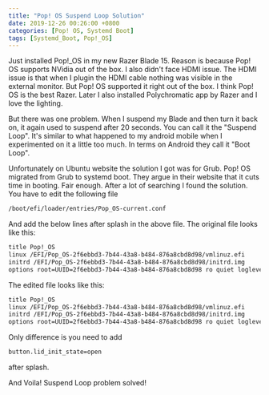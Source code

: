 ```yaml
---
title: "Pop! OS Suspend Loop Solution"
date: 2019-12-26 00:26:00 +0800
categories: [Pop! OS, Systemd Boot]
tags: [Systemd_Boot, Pop!_OS]
---
```

Just installed Pop!_OS in my new Razer Blade 15. Reason is because Pop! OS  supports NVidia
out of the box. I also didn't face HDMI issue. The HDMI issue is that when I plugin the HDMI cable
nothing was visible in the external monitor. But Pop! OS supported it right out of the box. I think
Pop! OS is the best Razer. Later I also installed Polychromatic app by Razer and I love the lighting.


But there was one problem. When I suspend my Blade and then turn it back on, it again used to suspend after
20 seconds. You can call it the "Suspend Loop". It's similar to what happened to my android mobile when I experimented on it a little too much. In terms on Android they call it "Boot Loop".

Unfortunately on Ubuntu website the solution I got was for Grub. Pop! OS migrated from Grub to systemd boot. They argue in their website that it cuts time in booting. Fair enough. After a lot of searching
I found the solution. You have to edit the following file

```bash
/boot/efi/loader/entries/Pop_OS-current.conf
```

And add the below lines after splash in the above file. The original file looks like this:
```bash
title Pop!_OS
linux /EFI/Pop_OS-2f6ebbd3-7b44-43a8-b484-876a8cbd8d98/vmlinuz.efi
initrd /EFI/Pop_OS-2f6ebbd3-7b44-43a8-b484-876a8cbd8d98/initrd.img
options root=UUID=2f6ebbd3-7b44-43a8-b484-876a8cbd8d98 ro quiet loglevel=0 systemd.show_status=false splash
```
The edited file looks like this:

```bash
title Pop!_OS
linux /EFI/Pop_OS-2f6ebbd3-7b44-43a8-b484-876a8cbd8d98/vmlinuz.efi
initrd /EFI/Pop_OS-2f6ebbd3-7b44-43a8-b484-876a8cbd8d98/initrd.img
options root=UUID=2f6ebbd3-7b44-43a8-b484-876a8cbd8d98 ro quiet loglevel=0 systemd.show_status=false splash button.lid_init_state=open
```
Only difference is you need to add
```bash
button.lid_init_state=open
```
after splash.

And Voila! Suspend Loop problem solved!
